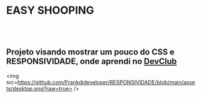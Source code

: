 <h1> EASY SHOOPING </h1>
<br>
<br>

<h2>Projeto visando mostrar um pouco do CSS e RESPONSIVIDADE, onde aprendi no <a href="https://rodolfomori.com.br/devclub">DevClub</a></h2>

<img src=https://github.com/Frankdjdeveloper/RESPONSIVIDADE/blob/main/assets/desktop.png?raw=true> />
